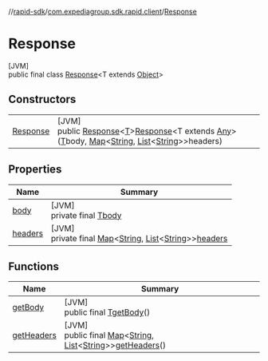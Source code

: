 //[rapid-sdk](../../../index.md)/[com.expediagroup.sdk.rapid.client](../index.md)/[Response](index.md)

# Response

[JVM]\
public final class [Response](index.md)&lt;T extends [Object](https://docs.oracle.com/javase/8/docs/api/java/lang/Object.html)&gt;

## Constructors

| | |
|---|---|
| [Response](-response.md) | [JVM]<br>public [Response](index.md)&lt;[T](index.md)&gt;[Response](-response.md)&lt;T extends [Any](https://kotlinlang.org/api/latest/jvm/stdlib/kotlin/-any/index.html)&gt;([T](index.md)body, [Map](https://docs.oracle.com/javase/8/docs/api/java/util/Map.html)&lt;[String](https://docs.oracle.com/javase/8/docs/api/java/lang/String.html), [List](https://docs.oracle.com/javase/8/docs/api/java/util/List.html)&lt;[String](https://docs.oracle.com/javase/8/docs/api/java/lang/String.html)&gt;&gt;headers) |

## Properties

| Name | Summary |
|---|---|
| [body](index.md#397446549%2FProperties%2F700308213) | [JVM]<br>private final [T](index.md)[body](index.md#397446549%2FProperties%2F700308213) |
| [headers](index.md#2129914749%2FProperties%2F700308213) | [JVM]<br>private final [Map](https://docs.oracle.com/javase/8/docs/api/java/util/Map.html)&lt;[String](https://docs.oracle.com/javase/8/docs/api/java/lang/String.html), [List](https://docs.oracle.com/javase/8/docs/api/java/util/List.html)&lt;[String](https://docs.oracle.com/javase/8/docs/api/java/lang/String.html)&gt;&gt;[headers](index.md#2129914749%2FProperties%2F700308213) |

## Functions

| Name | Summary |
|---|---|
| [getBody](get-body.md) | [JVM]<br>public final [T](index.md)[getBody](get-body.md)() |
| [getHeaders](get-headers.md) | [JVM]<br>public final [Map](https://docs.oracle.com/javase/8/docs/api/java/util/Map.html)&lt;[String](https://docs.oracle.com/javase/8/docs/api/java/lang/String.html), [List](https://docs.oracle.com/javase/8/docs/api/java/util/List.html)&lt;[String](https://docs.oracle.com/javase/8/docs/api/java/lang/String.html)&gt;&gt;[getHeaders](get-headers.md)() |
